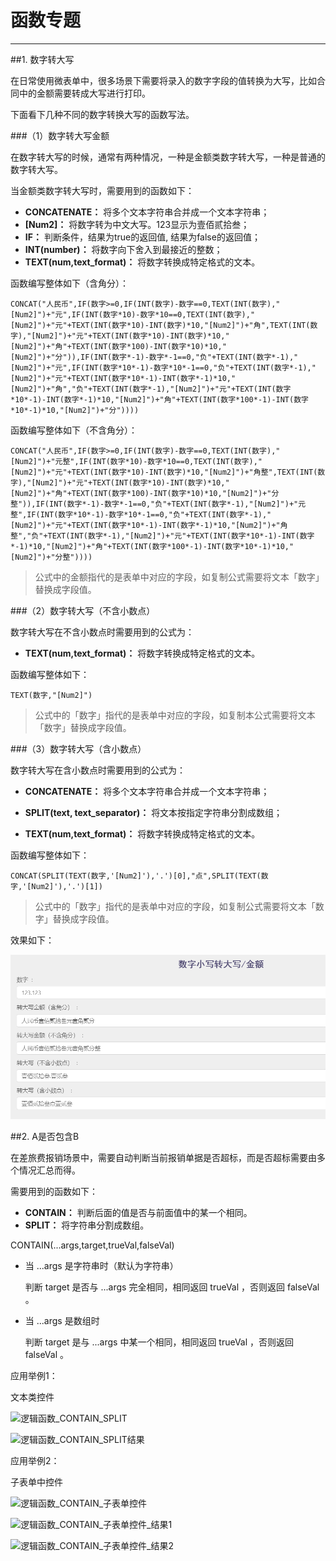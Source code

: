 # 函数专题   
***

##1. 数字转大写   

在日常使用微表单中，很多场景下需要将录入的数字字段的值转换为大写，比如合同中的金额需要转成大写进行打印。   

下面看下几种不同的数字转换大写的函数写法。   

###（1）数字转大写金额   

在数字转大写的时候，通常有两种情况，一种是金额类数字转大写，一种是普通的数字转大写。   

当金额类数字转大写时，需要用到的函数如下：   

* **CONCATENATE：** 将多个文本字符串合并成一个文本字符串；   
* **[Num2]：** 将数字转为中文大写。123显示为壹佰贰拾叁；   
* **IF：** 判断条件，结果为true的返回值, 结果为false的返回值；   
* **INT(number)：** 将数字向下舍入到最接近的整数；   
* **TEXT(num,text_format)：** 将数字转换成特定格式的文本。   

函数编写整体如下（含角分）：   

```
CONCAT("人民币",IF(数字>=0,IF(INT(数字)-数字==0,TEXT(INT(数字),"[Num2]")+"元",IF(INT(数字*10)-数字*10==0,TEXT(INT(数字),"[Num2]")+"元"+TEXT(INT(数字*10)-INT(数字)*10,"[Num2]")+"角",TEXT(INT(数字),"[Num2]")+"元"+TEXT(INT(数字*10)-INT(数字)*10,"[Num2]")+"角"+TEXT(INT(数字*100)-INT(数字*10)*10,"[Num2]")+"分")),IF(INT(数字*-1)-数字*-1==0,"负"+TEXT(INT(数字*-1),"[Num2]")+"元",IF(INT(数字*10*-1)-数字*10*-1==0,"负"+TEXT(INT(数字*-1),"[Num2]")+"元"+TEXT(INT(数字*10*-1)-INT(数字*-1)*10,"[Num2]")+"角","负"+TEXT(INT(数字*-1),"[Num2]")+"元"+TEXT(INT(数字*10*-1)-INT(数字*-1)*10,"[Num2]")+"角"+TEXT(INT(数字*100*-1)-INT(数字*10*-1)*10,"[Num2]")+"分"))))  
```   

函数编写整体如下（不含角分）：
```
CONCAT("人民币",IF(数字>=0,IF(INT(数字)-数字==0,TEXT(INT(数字),"[Num2]")+"元整",IF(INT(数字*10)-数字*10==0,TEXT(INT(数字),"[Num2]")+"元"+TEXT(INT(数字*10)-INT(数字)*10,"[Num2]")+"角整",TEXT(INT(数字),"[Num2]")+"元"+TEXT(INT(数字*10)-INT(数字)*10,"[Num2]")+"角"+TEXT(INT(数字*100)-INT(数字*10)*10,"[Num2]")+"分整")),IF(INT(数字*-1)-数字*-1==0,"负"+TEXT(INT(数字*-1),"[Num2]")+"元整",IF(INT(数字*10*-1)-数字*10*-1==0,"负"+TEXT(INT(数字*-1),"[Num2]")+"元"+TEXT(INT(数字*10*-1)-INT(数字*-1)*10,"[Num2]")+"角整","负"+TEXT(INT(数字*-1),"[Num2]")+"元"+TEXT(INT(数字*10*-1)-INT(数字*-1)*10,"[Num2]")+"角"+TEXT(INT(数字*100*-1)-INT(数字*10*-1)*10,"[Num2]")+"分整"))))
```   
    
>公式中的金额指代的是表单中对应的字段，如复制公式需要将文本「数字」替换成字段值。

###（2）数字转大写（不含小数点）   

数字转大写在不含小数点时需要用到的公式为：

* **TEXT(num,text_format)：** 将数字转换成特定格式的文本。  

函数编写整体如下：   

`TEXT(数字,"[Num2]")`   

>公式中的「数字」指代的是表单中对应的字段，如复制本公式需要将文本「数字」替换成字段值。   

###（3）数字转大写（含小数点）   

数字转大写在含小数点时需要用到的公式为：   

* **CONCATENATE：** 将多个文本字符串合并成一个文本字符串；   

* **SPLIT(text, text_separator)：** 将文本按指定字符串分割成数组；   

* **TEXT(num,text_format)：** 将数字转换成特定格式的文本。   

函数编写整体如下：   

`CONCAT(SPLIT(TEXT(数字,'[Num2]'),'.')[0],"点",SPLIT(TEXT(数字,'[Num2]'),'.')[1])`   

>公式中的「数字」指代的是表单中对应的字段，如复制公式需要将文本「数字」替换成字段值。   

效果如下：   

![函数专题_数字转大写][函数专题_数字转大写]   

##2. A是否包含B   

在差旅费报销场景中，需要自动判断当前报销单据是否超标，而是否超标需要由多个情况汇总而得。   

需要用到的函数如下：   

* **CONTAIN：** 判断后面的值是否与前面值中的某一个相同。   
* **SPLIT：** 将字符串分割成数组。   

CONTAIN(...args,target,trueVal,falseVal)   


* 当 ...args 是字符串时（默认为字符串）   

  判断 target 是否与 ...args 完全相同，相同返回 trueVal ，否则返回 falseVal 。   


* 当 ...args 是数组时   

  判断 target 是与 ...args 中某一个相同，相同返回 trueVal ，否则返回 falseVal 。   

应用举例1：   

文本类控件   

![逻辑函数_CONTAIN_SPLIT][逻辑函数_CONTAIN_SPLIT]   

![逻辑函数_CONTAIN_SPLIT结果][逻辑函数_CONTAIN_SPLIT结果]   

应用举例2：   

子表单中控件   

![逻辑函数_CONTAIN_子表单控件][逻辑函数_CONTAIN_子表单控件]   

![逻辑函数_CONTAIN_子表单控件_结果1][逻辑函数_CONTAIN_子表单控件_结果1]   

![逻辑函数_CONTAIN_子表单控件_结果2][逻辑函数_CONTAIN_子表单控件_结果2]   
   

[函数专题_数字转大写]:.\assets\公式\函数专题_数字转大写.png
[逻辑函数_CONTAIN_SPLIT]:..\..\assets\公式\逻辑函数_CONTAIN_SPLIT.png
[逻辑函数_CONTAIN_SPLIT结果]:..\..\assets\公式\逻辑函数_CONTAIN_SPLIT结果.png
[逻辑函数_CONTAIN_子表单控件]:..\..\assets\公式\逻辑函数_CONTAIN_子表单控件.png
[逻辑函数_CONTAIN_子表单控件_结果1]:..\..\assets\公式\逻辑函数_CONTAIN_子表单控件_结果1.png
[逻辑函数_CONTAIN_子表单控件_结果2]:..\..\assets\公式\逻辑函数_CONTAIN_子表单控件_结果2.png

